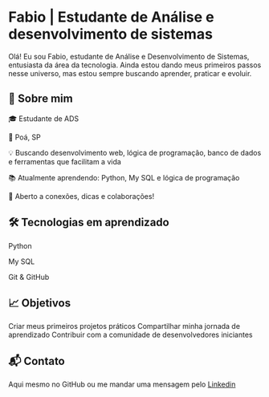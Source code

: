 # Fabio | Estudante de Análise e desenvolvimento de sistemas

 Olá! Eu sou Fabio, estudante de Análise e Desenvolvimento de Sistemas, entusiasta da área da tecnologia. Ainda estou dando meus primeiros passos nesse universo, mas estou sempre buscando aprender, praticar e evoluir.


## 🚀 Sobre mim


🎓 Estudante de ADS

📍 Poá, SP

💡 Buscando desenvolvimento web, lógica de programação, banco de dados e ferramentas que facilitam a vida

📚 Atualmente aprendendo: Python, My SQL e lógica de programação

🤝 Aberto a conexões, dicas e colaborações!

## 🛠️ Tecnologias em aprendizado

Python

My SQL

Git & GitHub

## 📈 Objetivos

Criar meus primeiros projetos práticos
Compartilhar minha jornada de aprendizado
Contribuir com a comunidade de desenvolvedores iniciantes

## 📬 Contato
Aqui mesmo no GitHub ou me mandar uma mensagem pelo [Linkedin](https://www.linkedin.com/in/fabio-jos%C3%A9-da-s%C3%ADlva-6a445b381/)
